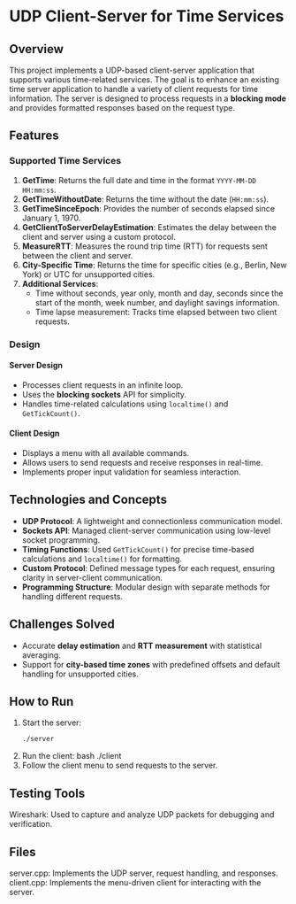# UDP Client-Server for Time Services

## Overview
This project implements a UDP-based client-server application that supports various time-related services. The goal is to enhance an existing time server application to handle a variety of client requests for time information. The server is designed to process requests in a **blocking mode** and provides formatted responses based on the request type.

## Features
### Supported Time Services
1. **GetTime**: Returns the full date and time in the format `YYYY-MM-DD HH:mm:ss`.
2. **GetTimeWithoutDate**: Returns the time without the date (`HH:mm:ss`).
3. **GetTimeSinceEpoch**: Provides the number of seconds elapsed since January 1, 1970.
4. **GetClientToServerDelayEstimation**: Estimates the delay between the client and server using a custom protocol.
5. **MeasureRTT**: Measures the round trip time (RTT) for requests sent between the client and server.
6. **City-Specific Time**: Returns the time for specific cities (e.g., Berlin, New York) or UTC for unsupported cities.
7. **Additional Services**:
   - Time without seconds, year only, month and day, seconds since the start of the month, week number, and daylight savings information.
   - Time lapse measurement: Tracks time elapsed between two client requests.

### Design
#### Server Design
- Processes client requests in an infinite loop.
- Uses the **blocking sockets** API for simplicity.
- Handles time-related calculations using `localtime()` and `GetTickCount()`.

#### Client Design
- Displays a menu with all available commands.
- Allows users to send requests and receive responses in real-time.
- Implements proper input validation for seamless interaction.

## Technologies and Concepts
- **UDP Protocol**: A lightweight and connectionless communication model.
- **Sockets API**: Managed client-server communication using low-level socket programming.
- **Timing Functions**: Used `GetTickCount()` for precise time-based calculations and `localtime()` for formatting.
- **Custom Protocol**: Defined message types for each request, ensuring clarity in server-client communication.
- **Programming Structure**: Modular design with separate methods for handling different requests.

## Challenges Solved
- Accurate **delay estimation** and **RTT measurement** with statistical averaging.
- Support for **city-based time zones** with predefined offsets and default handling for unsupported cities.

## How to Run
1. Start the server:
   ```bash
   ./server
2. Run the client:
bash
./client
3. Follow the client menu to send requests to the server.

## Testing Tools
Wireshark: Used to capture and analyze UDP packets for debugging and verification.

## Files
server.cpp: Implements the UDP server, request handling, and responses.
client.cpp: Implements the menu-driven client for interacting with the server.
